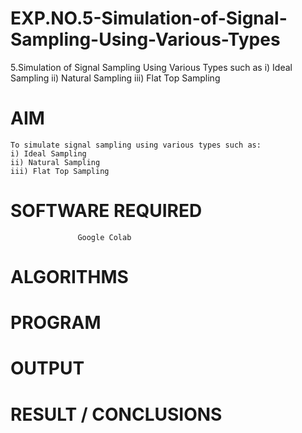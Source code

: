 # EXP.NO.5-Simulation-of-Signal-Sampling-Using-Various-Types
5.Simulation of Signal Sampling Using Various Types such as
    i) Ideal Sampling
    ii) Natural Sampling
    iii) Flat Top Sampling

# AIM
    To simulate signal sampling using various types such as:
    i) Ideal Sampling
    ii) Natural Sampling
    iii) Flat Top Sampling

# SOFTWARE REQUIRED
                   Google Colab

# ALGORITHMS

# PROGRAM

# OUTPUT
 
# RESULT / CONCLUSIONS

